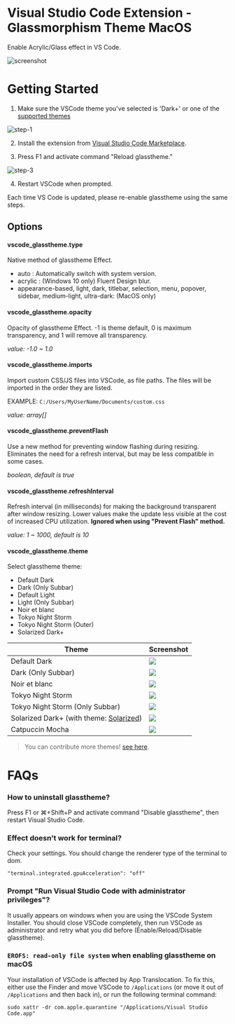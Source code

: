 # Visual Studio Code Extension - Glassmorphism Theme MacOS

Enable Acrylic/Glass effect in VS Code.

![screenshot](./screenshot.png)

# Getting Started

1. Make sure the VSCode theme you've selected is 'Dark+' or one of the [supported themes](#vscode_glasstheme.theme)

![step-1](./step-1.png)

2. Install the extension from [Visual Studio Code Marketplace](https://marketplace.visualstudio.com/items?itemName=KrautGTI.glass-theme-doyle).

3. Press F1 and activate command "Reload glasstheme."

![step-3](./step-3.png)

4. Restart VSCode when prompted.

Each time VS Code is updated, please re-enable glasstheme using the same steps.

## Options

#### vscode_glasstheme.type

Native method of glasstheme Effect.

- auto : Automatically switch with system version.
- acrylic : (Windows 10 only) Fluent Design blur.
- appearance-based, light, dark, titlebar, selection, menu, popover, sidebar, medium-light, ultra-dark: (MacOS only)

#### vscode_glasstheme.opacity

Opacity of glasstheme Effect. -1 is theme default, 0 is maximum transparency, and 1 will remove all transparency.

_value: -1.0 ~ 1.0_

#### vscode_glasstheme.imports

Import custom CSS/JS files into VSCode, as file paths. The files will be imported in the order they are listed.

EXAMPLE: `C:/Users/MyUserName/Documents/custom.css`

_value: array[]_

#### vscode_glasstheme.preventFlash

Use a new method for preventing window flashing during resizing. Eliminates the need for a refresh interval, but may be less compatible in some cases.

_boolean, default is true_

#### vscode_glasstheme.refreshInterval

Refresh interval (in milliseconds) for making the background transparent after window resizing. Lower values make the update less visible at the cost of increased CPU utilization. **Ignored when using "Prevent Flash" method.**

_value: 1 ~ 1000, default is 10_

#### vscode_glasstheme.theme

Select glasstheme theme:

- Default Dark
- Dark (Only Subbar)
- Default Light
- Light (Only Subbar)
- Noir et blanc
- Tokyo Night Storm
- Tokyo Night Storm (Outer)
- Solarized Dark+

| Theme                                                                                                               | Screenshot                               |
| ------------------------------------------------------------------------------------------------------------------- | ---------------------------------------- |
| Default Dark                                                                                                        | ![](./theme-default.jpg)                 |
| Dark (Only Subbar)                                                                                                  | ![](./theme-subbar.jpg)                  |
| Noir et blanc                                                                                                       | ![](./theme-noir-et-blanc.jpg)           |
| Tokyo Night Storm                                                                                                   | ![](./theme-tokyo-night-storm.png)       |
| Tokyo Night Storm (Only Subbar)                                                                                     | ![](./theme-tokyo-night-storm-outer.png) |
| Solarized Dark+ (with theme: [Solarized](https://marketplace.visualstudio.com/items?itemName=ryanolsonx.solarized)) | ![](./theme-solarized-dark%2B.png)       |
| Catpuccin Mocha                                                                                                     | ![](./theme-catpuccin-mocha.png)         |

> You can contribute more themes! [see here](https://github.com/illixion/glass-theme-doyle/tree/master/themes).

# FAQs

### How to uninstall glasstheme?

Press F1 or ⌘+Shift+P and activate command "Disable glasstheme", then restart Visual Studio Code.

### Effect doesn't work for terminal?

Check your settings. You should change the renderer type of the terminal to dom.

`"terminal.integrated.gpuAcceleration": "off"`

### Prompt "Run Visual Studio Code with administrator privileges"?

It usually appears on windows when you are using the VSCode System Installer. You should close VSCode completely, then run VSCode as administrator and retry what you did before (Enable/Reload/Disable glasstheme).

### `EROFS: read-only file system` when enabling glasstheme on macOS

Your installation of VSCode is affected by App Translocation. To fix this, either use the Finder and move VSCode to `/Applications` (or move it out of `/Applications` and then back in), or run the following terminal command:

```shell
sudo xattr -dr com.apple.quarantine "/Applications/Visual Studio Code.app"
```
